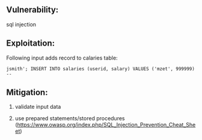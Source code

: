 ## Vulnerability:

sql injection

## Exploitation:

Following input adds record to calaries table:
```
jsmith'; INSERT INTO salaries (userid, salary) VALUES ('mzet', 999999) --
```

## Mitigation:
1) validate input data

2) use prepared statements/stored procedures (https://www.owasp.org/index.php/SQL_Injection_Prevention_Cheat_Sheet) 
